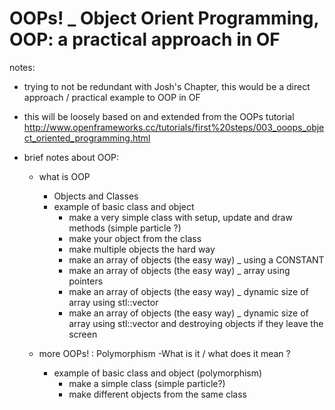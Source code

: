 OOPs! _ Object Orient Programming, OOP: a practical approach in OF
=========

notes:
- trying to not be redundant with Josh's Chapter, this would be a direct approach / practical example to OOP in OF
- this will be loosely based on and extended from the OOPs tutorial
http://www.openframeworks.cc/tutorials/first%20steps/003_ooops_object_oriented_programming.html

- brief notes about OOP:
	- what is OOP
		- Objects and Classes 
		- example of basic class and object
			- make a very simple class with setup, update and draw methods (simple particle ?)
			- make your object from the class
			- make multiple objects the hard way
			- make an array of objects (the easy way) _ using a CONSTANT
			- make an array of objects (the easy way) _ array using pointers
			- make an array of objects (the easy way) _ dynamic size of array using stl::vector
			- make an array of objects (the easy way) _ dynamic size of array using stl::vector and destroying objects if they leave the screen
	
	- more OOPs! : Polymorphism
		-What is it / what does it mean ?
		- example of basic class and object (polymorphism)
			- make a simple class (simple particle?)
			- make different objects from the same class